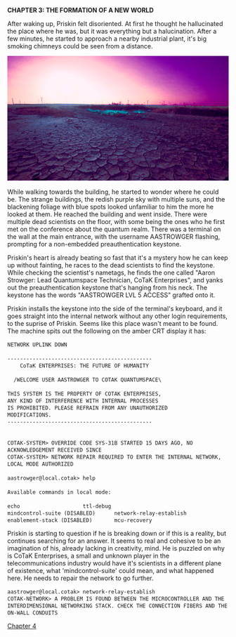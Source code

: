 **CHAPTER 3: THE FORMATION OF A NEW WORLD**

After waking up, Priskin felt disoriented. At first he thought he hallucinated the place where he was, but it was everything but a halucination. After a few minutes, he started to approach a nearby industrial plant, it's big smoking chimneys could be seen from a distance.

![Desolation](chapter3_1.png "Desolation")

While walking towards the building, he started to wonder where he could be. The strange buildings, the redish purple sky with multiple suns, and the blackening foliage with blue spots looked unfamiliar to him the more he looked at them. He reached the building and went inside. There were multiple dead scientists on the floor, with some being the ones who he first met on the conference about the quantum realm. There was a terminal on the wall at the main entrance, with the username AASTROWGER flashing, prompting for a non-embedded preauthentication keystone.

Priskin's heart is already beating so fast that it's a mystery how he can keep up without fainting, he races to the dead scientists to find the keystone. While checking the scientist's nametags, he finds the one called "Aaron Strowger: Lead Quantumspace Technician, CoTaK Enterprises", and yanks out the preauthentication keystone that's hanging from his neck. The keystone has the words "AASTROWGER LVL 5 ACCESS" grafted onto it.

Priskin installs the keystone into the side of the terminal's keyboard, and it goes straight into the internal network without any other login requirements, to the suprise of Priskin. Seems like this place wasn't meant to be found. The machine spits out the following on the amber CRT display it has:

```
NETWORK UPLINK DOWN

----------------------------------------------
    CoTaK ENTERPRISES: THE FUTURE OF HUMANITY

  /WELCOME USER AASTROWGER TO COTAK QUANTUMSPACE\

THIS SYSTEM IS THE PROPERTY OF COTAK ENTERPRISES,
ANY KIND OF INTERFERENCE WITH INTERNAL PROCESSES
IS PROHIBITED. PLEASE REFRAIN FROM ANY UNAUTHORIZED
MODIFICATIONS.
----------------------------------------------


COTAK-SYSTEM> OVERRIDE CODE SYS-31B STARTED 15 DAYS AGO, NO ACKNOWLEDGEMENT RECEIVED SINCE
COTAK-SYSTEM> NETWORK REPAIR REQUIRED TO ENTER THE INTERNAL NETWORK, LOCAL MODE AUTHORIZED

aastrowger@local.cotak> help

Available commands in local mode:

echo                    ttl-debug
mindcontrol-suite (DISABLED)      network-relay-establish
enablement-stack (DISABLED)       mcu-recovery

```

Priskin is starting to question if he is breaking down or if this is a reality, but continues searching for an answer. It seems to real and cohesive to be an imagination of his, already lacking in creativity, mind. He is puzzled on why is CoTaK Enterprises, a small and unknown player in the telecommunications industry would have it's scientists in a different plane of existence, what 'mindcontrol-suite' could mean, and what happened here. He needs to repair the network to go further.

```
aastrowger@local.cotak> network-relay-establish
COTAK-NETWORK> A PROBLEM IS FOUND BETWEEN THE MICROCONTROLLER AND THE INTERDIMENSIONAL NETWORKING STACK. CHECK THE CONNECTION FIBERS AND THE ON-WALL CONDUITS
```

[Chapter 4](chapter4.md)
